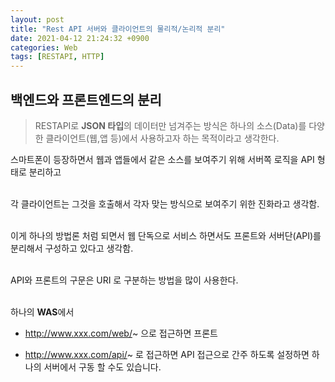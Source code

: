 ```yaml
---
layout: post
title: "Rest API 서버와 클라이언트의 물리적/논리적 분리"
date: 2021-04-12 21:24:32 +0900
categories: Web
tags: [RESTAPI, HTTP]
---
```


## 백엔드와 프론트엔드의 분리

> RESTAPI로 **JSON 타입**의 데이터만 넘겨주는 방식은 하나의 소스(Data)를 다양한 클라이언트(웹,앱 등)에서 사용하고자 하는 목적이라고 생각한다.

스마트폰이 등장하면서 웹과 앱들에서 같은 소스를 보여주기 위해 서버쪽 로직을 API 형태로 분리하고

<br>각 클라이언트는 그것을 호출해서 각자 맞는 방식으로 보여주기 위한 진화라고 생각함.

<br>이게 하나의 방법론 처럼 되면서 웹 단독으로 서비스 하면서도 프론트와 서버단(API)를 분리해서 구성하고 있다고 생각함.

<br>API와 프론트의 구문은 URI 로 구분하는 방법을 많이 사용한다.

<br>하나의 **WAS**에서

- http://www.xxx.com/web/~ 으로 접근하면 프론트

- http://www.xxx.com/api/~ 로 접근하면 API 접근으로 간주 하도록 설정하면 하나의 서버에서 구동 할 수도 있습니다.
